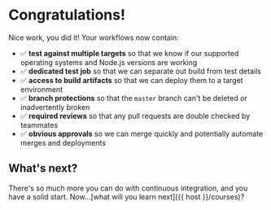 # Congratulations!

Nice work, you did it! Your workflows now contain:

- :white_check_mark: **test against multiple targets** so that we know if our supported operating systems and Node.js versions are working
- :white_check_mark: **dedicated test job** so that we can separate out build from test details
- :white_check_mark: **access to build artifacts** so that we can deploy them to a target environment
- :white_check_mark: **branch protections** so that the `master` branch can't be deleted or inadvertently broken
- :white_check_mark: **required reviews** so that any pull requests are double checked by teammates
- :white_check_mark: **obvious approvals** so we can merge quickly and potentially automate merges and deployments

## What's next?

There's so much more you can do with continuous integration, and you have a solid start. Now...[what will you learn next]({{ host }}/courses)?

